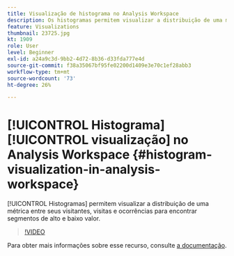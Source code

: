 ```yaml
---
title: Visualização de histograma no Analysis Workspace
description: Os histogramas permitem visualizar a distribuição de uma métrica entre seus visitantes, visitas e ocorrências, para encontrar segmentos de alto e baixo valor.
feature: Visualizations
thumbnail: 23725.jpg
kt: 1909
role: User
level: Beginner
exl-id: a24a9c3d-9bb2-4d72-8b36-d33fda777e4d
source-git-commit: f38a35067bf95fe02200d1409e3e70c1ef28abb3
workflow-type: tm+mt
source-wordcount: '73'
ht-degree: 26%

---
```


# [!UICONTROL Histograma] [!UICONTROL visualização] no Analysis Workspace {#histogram-visualization-in-analysis-workspace}

[!UICONTROL Histogramas] permitem visualizar a distribuição de uma métrica entre seus visitantes, visitas e ocorrências para encontrar segmentos de alto e baixo valor.

>[!VIDEO](https://video.tv.adobe.com/v/23725/?quality=12&learn=on)

Para obter mais informações sobre esse recurso, consulte [a documentação](https://experienceleague.adobe.com/docs/analytics/analyze/analysis-workspace/visualizations/histogram.html?lang=pt-BR).
